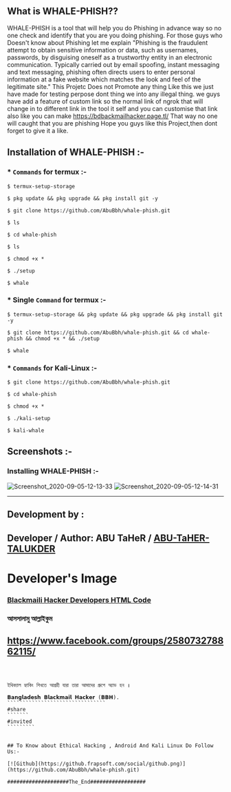 

  
## What is WHALE-PHISH??
  
WHALE-PHISH is a tool that will help you do Phishing in advance way so no one check and identify that you are you doing phishing.
For those guys who Doesn't know about Phishing let me explain "Phishing is the fraudulent attempt to obtain sensitive information or data, such as usernames, passwords, by disguising oneself as a trustworthy entity in an electronic communication. Typically carried out by email spoofing, instant messaging and text messaging, phishing often directs users to enter personal information at a fake website which matches the look and feel of the legitimate site."
This Projetc Does not Promote any thing Like this we just have made for testing perpose dont thing we into any illegal thing.
we guys have add a feature of custom link so the normal link of ngrok that will change in to different link in the tool it self and you can customise that link also like you can make https://bdbackmailhacker.page.tl/
That way no one will caught that you are phishing
Hope you guys like this Project,then dont forget to give it a like.
  
## Installation of WHALE-PHISH :- 
  

### * `Commands` for termux :-
```
$ termux-setup-storage

$ pkg update && pkg upgrade && pkg install git -y

$ git clone https://github.com/AbuBbh/whale-phish.git

$ ls

$ cd whale-phish

$ ls

$ chmod +x *

$ ./setup

$ whale
```

### * Single `Command` for termux :-
```
$ termux-setup-storage && pkg update && pkg upgrade && pkg install git -y

$ git clone https://github.com/AbuBbh/whale-phish.git && cd whale-phish && chmod +x * && ./setup

$ whale
```
### * `Commands` for Kali-Linux :-
```
$ git clone https://github.com/AbuBbh/whale-phish.git

$ cd whale-phish

$ chmod +x *

$ ./kali-setup

$ kali-whale
```
## Screenshots :- 

### Installing WHALE-PHISH :-

![Screenshot_2020-09-05-12-13-33](https://user-images.githubusercontent.com/64035221/92299650-ec1eb600-ef71-11ea-8934-3dda718ea11d.jpg)
![Screenshot_2020-09-05-12-14-31](https://user-images.githubusercontent.com/64035221/92299657-f5a81e00-ef71-11ea-89ce-9c29dc09b04f.jpg)

***

## Development by :

## Developer / Author: ABU TaHeR / [ABU-TaHER-TALUKDER](https://github.com/AbuBbh/whale-phish.git) 
<h1> Developer's Image</h1>







### [  Blackmaili Hacker Developers HTML Code](https://github.com/AbuBbh/whale-phish.git)

### আসসালামু আল্লাইকুম ##






##  https://www.facebook.com/groups/258073278862115/
`````````````````````````````
 


ইথিক্যাল হ্যাকিং শিখতে আগ্রহী যারা তারা আমাদের গ্রুপে অ্যাড হন ॥
``````````````````````````````````````````````````

```````````````````````````````````````````````````
𝗕𝗮𝗻𝗴𝗹𝗮𝗱𝗲𝘀𝗵 𝗕𝗹𝗮𝗰𝗸𝗺𝗮𝗶𝗹 𝗛𝗮𝗰𝗸𝗲𝗿 (𝗕𝗕𝗛).
````````````````````````````````
#share
```````
#invited
`````````


## To Know about Ethical Hacking , Android And Kali Linux Do Follow Us:-

[![Github](https://github.frapsoft.com/social/github.png)](https://github.com/AbuBbh/whale-phish.git)

####################The_End##################
